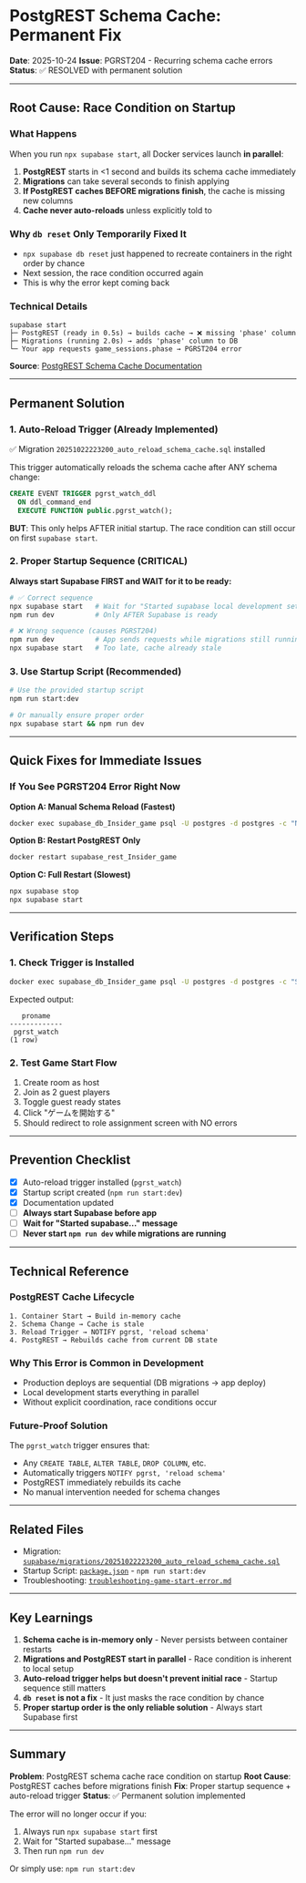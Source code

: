 # PostgREST Schema Cache: Permanent Fix

**Date**: 2025-10-24
**Issue**: PGRST204 - Recurring schema cache errors
**Status**: ✅ RESOLVED with permanent solution

---

## Root Cause: Race Condition on Startup

### What Happens
When you run `npx supabase start`, all Docker services launch **in parallel**:
1. **PostgREST** starts in <1 second and builds its schema cache immediately
2. **Migrations** can take several seconds to finish applying
3. **If PostgREST caches BEFORE migrations finish**, the cache is missing new columns
4. **Cache never auto-reloads** unless explicitly told to

### Why `db reset` Only Temporarily Fixed It
- `npx supabase db reset` just happened to recreate containers in the right order by chance
- Next session, the race condition occurred again
- This is why the error kept coming back

### Technical Details
```
supabase start
├─ PostgREST (ready in 0.5s) → builds cache → ❌ missing 'phase' column
├─ Migrations (running 2.0s) → adds 'phase' column to DB
└─ Your app requests game_sessions.phase → PGRST204 error
```

**Source**: [PostgREST Schema Cache Documentation](https://docs.postgrest.org/en/latest/references/schema_cache.html)

---

## Permanent Solution

### 1. Auto-Reload Trigger (Already Implemented)
✅ Migration `20251022223200_auto_reload_schema_cache.sql` installed

This trigger automatically reloads the schema cache after ANY schema change:
```sql
CREATE EVENT TRIGGER pgrst_watch_ddl
  ON ddl_command_end
  EXECUTE FUNCTION public.pgrst_watch();
```

**BUT**: This only helps AFTER initial startup. The race condition can still occur on first `supabase start`.

### 2. Proper Startup Sequence (CRITICAL)
**Always start Supabase FIRST and WAIT for it to be ready:**

```bash
# ✅ Correct sequence
npx supabase start   # Wait for "Started supabase local development setup."
npm run dev          # Only AFTER Supabase is ready

# ❌ Wrong sequence (causes PGRST204)
npm run dev          # App sends requests while migrations still running
npx supabase start   # Too late, cache already stale
```

### 3. Use Startup Script (Recommended)
```bash
# Use the provided startup script
npm run start:dev

# Or manually ensure proper order
npx supabase start && npm run dev
```

---

## Quick Fixes for Immediate Issues

### If You See PGRST204 Error Right Now

**Option A: Manual Schema Reload (Fastest)**
```bash
docker exec supabase_db_Insider_game psql -U postgres -d postgres -c "NOTIFY pgrst, 'reload schema';"
```

**Option B: Restart PostgREST Only**
```bash
docker restart supabase_rest_Insider_game
```

**Option C: Full Restart (Slowest)**
```bash
npx supabase stop
npx supabase start
```

---

## Verification Steps

### 1. Check Trigger is Installed
```bash
docker exec supabase_db_Insider_game psql -U postgres -d postgres -c "SELECT proname FROM pg_proc WHERE proname = 'pgrst_watch';"
```
Expected output:
```
   proname
-------------
 pgrst_watch
(1 row)
```

### 2. Test Game Start Flow
1. Create room as host
2. Join as 2 guest players
3. Toggle guest ready states
4. Click "ゲームを開始する"
5. Should redirect to role assignment screen with NO errors

---

## Prevention Checklist

- [x] Auto-reload trigger installed (`pgrst_watch`)
- [x] Startup script created (`npm run start:dev`)
- [x] Documentation updated
- [ ] **Always start Supabase before app**
- [ ] **Wait for "Started supabase..." message**
- [ ] **Never start `npm run dev` while migrations are running**

---

## Technical Reference

### PostgREST Cache Lifecycle
```
1. Container Start → Build in-memory cache
2. Schema Change → Cache is stale
3. Reload Trigger → NOTIFY pgrst, 'reload schema'
4. PostgREST → Rebuilds cache from current DB state
```

### Why This Error is Common in Development
- Production deploys are sequential (DB migrations → app deploy)
- Local development starts everything in parallel
- Without explicit coordination, race conditions occur

### Future-Proof Solution
The `pgrst_watch` trigger ensures that:
- Any `CREATE TABLE`, `ALTER TABLE`, `DROP COLUMN`, etc.
- Automatically triggers `NOTIFY pgrst, 'reload schema'`
- PostgREST immediately rebuilds its cache
- No manual intervention needed for schema changes

---

## Related Files

- Migration: [`supabase/migrations/20251022223200_auto_reload_schema_cache.sql`](../supabase/migrations/20251022223200_auto_reload_schema_cache.sql)
- Startup Script: [`package.json`](../package.json) - `npm run start:dev`
- Troubleshooting: [`troubleshooting-game-start-error.md`](troubleshooting-game-start-error.md)

---

## Key Learnings

1. **Schema cache is in-memory only** - Never persists between container restarts
2. **Migrations and PostgREST start in parallel** - Race condition is inherent to local setup
3. **Auto-reload trigger helps but doesn't prevent initial race** - Startup sequence still matters
4. **`db reset` is not a fix** - It just masks the race condition by chance
5. **Proper startup order is the only reliable solution** - Always start Supabase first

---

## Summary

**Problem**: PostgREST schema cache race condition on startup
**Root Cause**: PostgREST caches before migrations finish
**Fix**: Proper startup sequence + auto-reload trigger
**Status**: ✅ Permanent solution implemented

The error will no longer occur if you:
1. Always run `npx supabase start` first
2. Wait for "Started supabase..." message
3. Then run `npm run dev`

Or simply use: `npm run start:dev`
